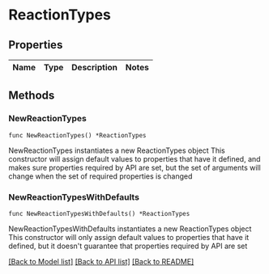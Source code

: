 # ReactionTypes

## Properties

Name | Type | Description | Notes
------------ | ------------- | ------------- | -------------

## Methods

### NewReactionTypes

`func NewReactionTypes() *ReactionTypes`

NewReactionTypes instantiates a new ReactionTypes object
This constructor will assign default values to properties that have it defined,
and makes sure properties required by API are set, but the set of arguments
will change when the set of required properties is changed

### NewReactionTypesWithDefaults

`func NewReactionTypesWithDefaults() *ReactionTypes`

NewReactionTypesWithDefaults instantiates a new ReactionTypes object
This constructor will only assign default values to properties that have it defined,
but it doesn't guarantee that properties required by API are set


[[Back to Model list]](../README.md#documentation-for-models) [[Back to API list]](../README.md#documentation-for-api-endpoints) [[Back to README]](../README.md)


